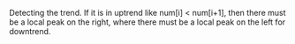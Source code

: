 
Detecting the trend.  If it is in uptrend like num[i] < num[i+1], then there must be a local peak on the right, where there must be a local peak on the left for downtrend.
